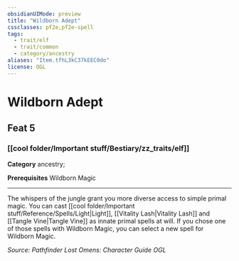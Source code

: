 ```yaml
---
obsidianUIMode: preview
title: "Wildborn Adept"
cssclasses: pf2e,pf2e-spell
tags:
  - trait/elf
  - trait/common
  - category/ancestry
aliases: "Item.tfhL3kC37kEEC0do"
license: OGL
---
```

# Wildborn Adept
## Feat 5
### [[cool folder/Important stuff/Bestiary/zz_traits/elf]]

**Category** ancestry; 



**Prerequisites** Wildborn Magic
* * *
The whispers of the jungle grant you more diverse access to simple primal magic. You can cast [[cool folder/Important stuff/Reference/Spells/Light|Light]], [[Vitality Lash|Vitality Lash]] and [[Tangle Vine|Tangle Vine]] as innate primal spells at will. If you chose one of those spells with Wildborn Magic, you can select a new spell for Wildborn Magic.

*Source: Pathfinder Lost Omens: Character Guide*
*OGL*